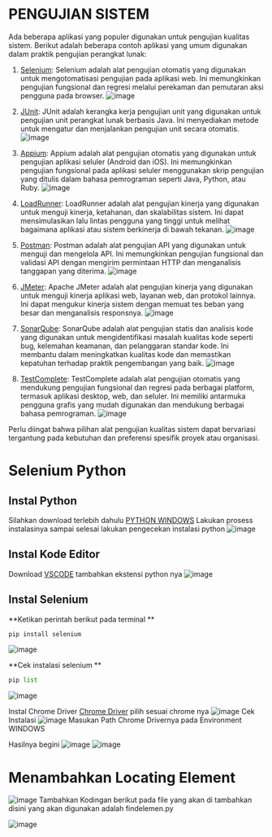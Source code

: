 # PENGUJIAN SISTEM
Ada beberapa aplikasi yang populer digunakan untuk pengujian kualitas sistem. Berikut adalah beberapa contoh aplikasi yang umum digunakan dalam praktik pengujian perangkat lunak:
1. [Selenium](https://www.selenium.dev/): Selenium adalah alat pengujian otomatis yang digunakan untuk mengotomatisasi pengujian pada aplikasi web. Ini memungkinkan pengujian fungsional dan regresi melalui perekaman dan pemutaran aksi pengguna pada browser. 
![image](https://github.com/rplulbi/SQA/assets/15622730/5ef058dc-9dc2-41e9-a841-848803dc7ccb)

3. [JUnit](https://junit.org/junit5/): JUnit adalah kerangka kerja pengujian unit yang digunakan untuk pengujian unit perangkat lunak berbasis Java. Ini menyediakan metode untuk mengatur dan menjalankan pengujian unit secara otomatis.
![image](https://github.com/rplulbi/SQA/assets/15622730/9ee1f6e8-9d50-4243-9462-28d9155458a8)

5. [Appium](https://appium.io/docs/en/2.0/): Appium adalah alat pengujian otomatis yang digunakan untuk pengujian aplikasi seluler (Android dan iOS). Ini memungkinkan pengujian fungsional pada aplikasi seluler menggunakan skrip pengujian yang ditulis dalam bahasa pemrograman seperti Java, Python, atau Ruby.
![image](https://github.com/rplulbi/SQA/assets/15622730/2576eeee-febe-427b-a3f7-a397bdc08da8)

6. [LoadRunner](https://www.microfocus.com/en-us/products/loadrunner-professional/overview): LoadRunner adalah alat pengujian kinerja yang digunakan untuk menguji kinerja, ketahanan, dan skalabilitas sistem. Ini dapat mensimulasikan lalu lintas pengguna yang tinggi untuk melihat bagaimana aplikasi atau sistem berkinerja di bawah tekanan.
![image](https://github.com/rplulbi/SQA/assets/15622730/2a89a6e2-be0b-4c93-b051-3744c21deea6)

7. [Postman](https://www.postman.com/): Postman adalah alat pengujian API yang digunakan untuk menguji dan mengelola API. Ini memungkinkan pengujian fungsional dan validasi API dengan mengirim permintaan HTTP dan menganalisis tanggapan yang diterima.
![image](https://github.com/rplulbi/SQA/assets/15622730/9b4e7152-58c3-48a2-93f5-78455eaeb75d)

8. [JMeter](https://jmeter.apache.org/): Apache JMeter adalah alat pengujian kinerja yang digunakan untuk menguji kinerja aplikasi web, layanan web, dan protokol lainnya. Ini dapat mengukur kinerja sistem dengan memuat tes beban yang besar dan menganalisis responsnya.
![image](https://github.com/rplulbi/SQA/assets/15622730/130b2c58-48ac-4838-8be5-ebc724773a52)

9. [SonarQube](https://docs.sonarqube.org/latest/): SonarQube adalah alat pengujian statis dan analisis kode yang digunakan untuk mengidentifikasi masalah kualitas kode seperti bug, kelemahan keamanan, dan pelanggaran standar kode. Ini membantu dalam meningkatkan kualitas kode dan memastikan kepatuhan terhadap praktik pengembangan yang baik.
![image](https://github.com/rplulbi/SQA/assets/15622730/ec09e1ce-d0b9-4752-98f6-01f734b79e87)

10. [TestComplete](https://smartbear.com/product/testcomplete/): TestComplete adalah alat pengujian otomatis yang mendukung pengujian fungsional dan regresi pada berbagai platform, termasuk aplikasi desktop, web, dan seluler. Ini memiliki antarmuka pengguna grafis yang mudah digunakan dan mendukung berbagai bahasa pemrograman.
![image](https://github.com/rplulbi/SQA/assets/15622730/7a626bb3-fa89-427a-97ed-f6dda8fa0b1b)

Perlu diingat bahwa pilihan alat pengujian kualitas sistem dapat bervariasi tergantung pada kebutuhan dan preferensi spesifik proyek atau organisasi.

# Selenium Python
## Instal Python
Silahkan download terlebih dahulu [PYTHON WINDOWS](https://www.python.org/)
Lakukan prosess instalasinya sampai selesai
lakukan pengecekan instalasi python 
![image](https://github.com/rplulbi/SQA/assets/15622730/7ec2bf99-31d4-4170-bd06-7be2b0e01b91)

## Instal Kode Editor
Download [VSCODE](https://code.visualstudio.com/) 
tambahkan ekstensi python nya
![image](https://github.com/rplulbi/SQA/assets/15622730/8a8a1a3d-fab9-492c-8684-387e0286bb7a)

## Instal Selenium
**Ketikan perintah berikut pada terminal
**
``` py
pip install selenium
```
![image](https://github.com/rplulbi/SQA/assets/15622730/7eb29346-c5a1-4029-871a-6bb32e18f78c)

**Cek instalasi selenium
**
``` py
pip list
```
![image](https://github.com/rplulbi/SQA/assets/15622730/7d4e5bf2-782c-4447-b05d-06a9f3ed43d4)

Instal Chrome Driver
[Chrome Driver](https://chromedriver.chromium.org/downloads)
pilih sesuai chrome nya
![image](https://github.com/rplulbi/SQA/assets/15622730/6f9848f7-29c6-4143-8128-5eec859f80de)
Cek Instalasi
![image](https://github.com/rplulbi/SQA/assets/15622730/1f03af10-cd18-412e-bb3b-e96cabfa00ec)
Masukan Path Chrome Drivernya pada Environment WINDOWS

Hasilnya begini
![image](https://github.com/rplulbi/SQA/assets/15622730/d24fb396-324f-464e-b9ea-7fe4f36fc085)
![image](https://github.com/rplulbi/SQA/assets/15622730/e9f4e523-6a18-4f7a-a99e-30de7d8e6669)

# Menambahkan Locating Element
![image](https://github.com/rplulbi/SQA/assets/15622730/0b5e0d93-13f5-4938-b99c-d4a5ac6105f0)
Tambahkan Kodingan berikut pada file yang akan di tambahkan
disini yang akan digunakan adalah findelemen.py

![image](https://github.com/rplulbi/SQA/assets/15622730/6bf9cac0-d930-4944-b71e-fa8cf93f5773)





